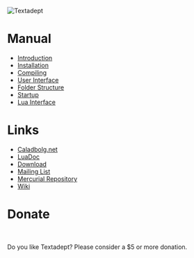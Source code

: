 ![Textadept](http://caladbolg.net/images/textadept/icon.png)

# Manual

* [Introduction](manual/1_Introduction.html)
* [Installation](manual/2_Installation.html)
* [Compiling](manual/3_Compiling.html)
* [User Interface](manual/4_UserInterface.html)
* [Folder Structure](manual/5_FolderStructure.html)
* [Startup](manual/6_Startup.html)
* [Lua Interface](manual/7_LuaInterface.html)

# Links

* [Caladbolg.net](http://caladbolg.net)
* [LuaDoc](index.html)
* [Download](http://code.google.com/p/textadept/downloads/list)
* [Mailing List](http://groups.google.com/group/textadept)
* [Mercurial Repository](http://code.google.com/p/textadept/source/browse)
* [Wiki](http://caladbolg.net/textadeptwiki)

# Donate

<form action="https://www.paypal.com/cgi-bin/webscr" method="post">
<input type="hidden" name="cmd" value="_s-xclick">
<input type="hidden" name="hosted_button_id" value="3165962">
<input type="image" src="https://www.paypal.com/en_US/i/btn/btn_donateCC_LG.gif" border="0" name="submit" alt="">
<img alt="" border="0" src="https://www.paypal.com/en_US/i/scr/pixel.gif" width="1" height="1">
</form>

Do you like Textadept? Please consider a $5 or more donation.
